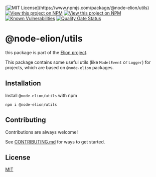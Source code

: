 [![MIT License](https://img.shields.io/npm/l/@node-elion/utils.svg?)](https://www.npmjs.com/package/@node-elion/utils)
[![View this project on NPM](https://img.shields.io/npm/v/@node-elion/utils.svg)](https://npmjs.org/package/@node-elion/utils)
[![View this project on NPM](https://img.shields.io/npm/dm/@node-elion/utils.svg)](https://npmjs.org/package/@node-elion/utils)
[![Known Vulnerabilities](https://snyk.io/test/github/elion-project/utils/badge.svg)](https://snyk.io/test/github/elion-project/utils)
[![Quality Gate Status](https://sonarcloud.io/api/project_badges/measure?project=elion-project_utils&metric=alert_status)](https://sonarcloud.io/summary/new_code?id=elion-project_utils)

# @node-elion/utils

this package is part of the [Elion project](https://github.com/elion-project).

This package contains some useful utils (like `ModelEvent` or `Logger`) for projects, which are based on `@node-elion` packages.
## Installation

Install `@node-elion/utils` with npm

```shell
npm i @node-elion/utils
```


## Contributing

Contributions are always welcome!

See [CONTRIBUTING.md](./CONTRIBUTING.md) for ways to get started.

## License

[MIT](https://choosealicense.com/licenses/mit/)
